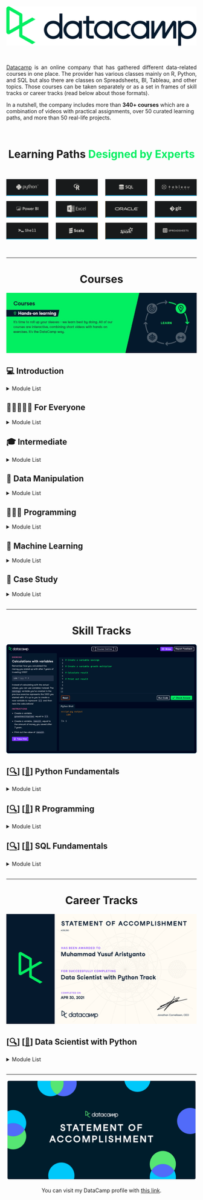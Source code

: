 <br />

<p align="center">
  <a href='https://www.datacamp.com/'><img src="README/logo.png"></a>
</p>

<br />

<p align="justify">
  <a href="https://www.datacamp.com/">Datacamp</a> is an online company that has gathered different data-related courses in one place. The provider has various classes mainly on R, Python, and SQL but also there are classes on Spreadsheets, BI, Tableau, and other topics. Those courses can be taken separately or as a set in frames of skill tracks or career tracks (read below about those formats).
  
  In a nutshell, the company includes more than <strong>340+ courses</strong> which are a combination of videos with practical assignments, over 50 curated learning paths, and more than 50 real-life projects.
</p>

<br>

<h1 align='center'>Learning Paths <span style="color:#03ef62; font-weight: bold;">Designed by Experts<span></h1>

<br>

![](README/materi.png)

<br>

---

<h1 align="center">Courses</h1>

![](README/courses.jpg)

## 💻 Introduction

<details><summary>Module List</summary>

- [[📂](https://github.com/myarist/DataCamp/tree/main/Courses/Introductions/Introduction%20to%20Python)] [[🔍](https://learn.datacamp.com/courses/intro-to-python-for-data-science)] [[📃](https://www.datacamp.com/statement-of-accomplishment/course/9baefd4dba2ade2588e500c7aaa3633262f74532)] Introduction to Python

- [[❌]()] [[🔍](https://learn.datacamp.com/courses/free-introduction-to-r)] [[📃](https://www.datacamp.com/statement-of-accomplishment/course/b3e170ddd14ad89cc91ac28391ae621f29169098)] Introduction to R

- [[❌]()] [[🔍](https://learn.datacamp.com/courses/introduction-to-sql)] [[📃](https://www.datacamp.com/statement-of-accomplishment/course/5b4932f5eedb86884cf9869f2a0c95b32a147c8e)] Introduction to SQL

- [[📂](https://github.com/myarist/DataCamp/tree/main/Courses/Introductions/Introduction%20to%20Importing%20Data%20in%20Python)] [[🔍](https://learn.datacamp.com/courses/introduction-to-importing-data-in-python)] [[📃](https://www.datacamp.com/statement-of-accomplishment/course/67239a5a3d55a3e28e3db2584966b7522168c248)] Introduction to Importing Data in Python

- [[📂](https://github.com/myarist/DataCamp/tree/main/Courses/Introductions/Introduction%20to%20Importing%20Data%20in%20R)] [[🔍](https://learn.datacamp.com/courses/introduction-to-importing-data-in-r)] [[📃](https://www.datacamp.com/statement-of-accomplishment/course/bb0693e9352137cb46d90d3fd1677f27b9edcf85)] Introduction to Importing Data in R

- [[📂](https://github.com/myarist/DataCamp/tree/main/Courses/Introductions/Introduction%20to%20Data%20Visualization%20with%20Matplotlib)] [[🔍](https://learn.datacamp.com/courses/introduction-to-data-visualization-with-matplotlib)] [[📃](https://www.datacamp.com/statement-of-accomplishment/course/cce6600ef5503287eed58c8440827134562991e6)] Introduction to Data Visualization with Matplotlib

- [[📂](https://github.com/myarist/DataCamp/tree/main/Courses/Introductions/Introduction%20to%20Data%20Visualization%20with%20Seaborn)] [[🔍](https://learn.datacamp.com/courses/introduction-to-data-visualization-with-seaborn)] [[📃](https://www.datacamp.com/statement-of-accomplishment/course/15b751df00a3d5035ef11081b8ffeb40d5f205d4)] Introduction to Data Visualization with Seaborn

- [[📂](https://github.com/myarist/DataCamp/tree/main/Courses/Introductions/Introduction%20to%20Data%20Science%20in%20Python)] [[🔍](https://learn.datacamp.com/courses/introduction-to-data-science-in-python)] [[📃](https://www.datacamp.com/statement-of-accomplishment/course/736bbc73bf0d45662915521f4d0d913c940c48a1)] Introduction to Data Science in Python

</details>

## 👩🏻‍🤝‍👩🏻 For Everyone

<details><summary>Module List</summary>

- [[📂](https://github.com/myarist/DataCamp/tree/main/Courses/For%20Everyone/Data%20Visualization%20for%20Everyone)] [[🔍](https://learn.datacamp.com/courses/data-visualization-for-everyone)] [[📃](https://www.datacamp.com/statement-of-accomplishment/course/dcb23a83c0e6431a8dd2db5aaf58543953382c5b)] Data Visualization for Everyone

- [[❌]()] [[🔍](https://learn.datacamp.com/courses/data-science-for-everyone)] [[📃](https://www.datacamp.com/statement-of-accomplishment/course/67f7c3b6e3470cc8b5358c51be6f8db0871d79d3)] Data Science for Everyone

- [[📂](https://github.com/myarist/DataCamp/tree/main/Courses/For%20Everyone/Machine%20Learning%20for%20Everyone)] [[🔍](https://learn.datacamp.com/courses/machine-learning-for-everyone)] [[📃](https://www.datacamp.com/statement-of-accomplishment/course/59b790b07c5ed69ed0c2dbcce693701520c323f1)] Machine Learning for Everyone

- [[❌]()] [[🔍](https://learn.datacamp.com/courses/data-engineering-for-everyone)] [[📃](https://www.datacamp.com/statement-of-accomplishment/course/d5a7bff6a29b5e8d7cc9bc524cafbcf99c8045ba)] Data Engineering for Everyone

- [[❌]()] [[🔍](https://learn.datacamp.com/courses/cloud-computing-for-everyone)] [[📃](https://www.datacamp.com/statement-of-accomplishment/course/edee2f7f1465cff34bb80650a0a0cfc12c4b95ae)] Cloud Computing for Everyone

- [[❌]()] [[🔍](https://learn.datacamp.com/courses/data-science-for-business)] [[📃](https://www.datacamp.com/statement-of-accomplishment/course/85d87e7ba220cb64a93bd5886b6896b16fd96c04)] Data Science for Business

- [[❌]()] [[🔍](https://learn.datacamp.com/courses/machine-learning-for-business)] [[📃](https://www.datacamp.com/statement-of-accomplishment/course/d65de511e81ee1c284e63f077445ead7a039f75d)] Machine Learning for Business

</details>

## 🎓 Intermediate

<details><summary>Module List</summary>

- [[📂](https://github.com/myarist/DataCamp/tree/main/Courses/Intermediate/Intermediate%20Python)] [[🔍](https://learn.datacamp.com/courses/intermediate-python)] [[📃](https://www.datacamp.com/statement-of-accomplishment/course/3d2adb5262e4665367fac9227122d5ac4e2a306b)] Intermediate Python

- [[📂](https://github.com/myarist/DataCamp/tree/main/Courses/Intermediate/Intermediate%20R)] [[🔍](https://learn.datacamp.com/courses/intermediate-r)] [[📃](https://www.datacamp.com/statement-of-accomplishment/course/08f049094b84bc2e36a45c536ef4a23e0d584624)] Intermediate R

- [[❌]()] [[🔍](https://learn.datacamp.com/courses/intermediate-sql)] [[📃](https://www.datacamp.com/statement-of-accomplishment/course/f3630fad79de9260409ef775d3a6ee9b60cbdad5)] Intermediate SQL

- [[📂](https://github.com/myarist/DataCamp/tree/main/Courses/Intermediate/Intermediate%20Importing%20Data%20in%20Python)] [[🔍](https://learn.datacamp.com/courses/intermediate-importing-data-in-python)] [[📃](https://www.datacamp.com/statement-of-accomplishment/course/2da76124fe1af717f8c61a5409730c1ce14925a6)] Intermediate Importing Data in Python

- [[📂](https://github.com/myarist/DataCamp/tree/main/Courses/Intermediate/Intermediate%20Data%20Visualization%20with%20Seaborn)] [[🔍](https://learn.datacamp.com/courses/intermediate-data-visualization-with-seaborn)] [[📃](https://www.datacamp.com/statement-of-accomplishment/course/4b1844d24c4a74875885306e0799b2f9659a48c5)] Intermediate Data Visualization with Seaborn

</details>

## 🔢 Data Manipulation

<details><summary>Module List</summary>

- [[❌]()] [[🔍](https://learn.datacamp.com/courses/joining-data-in-postgresql)] [[📃](https://www.datacamp.com/statement-of-accomplishment/course/bd5e6bcd7d649e91a7842a9bef063421641c3629)] Joining Data in SQL

- [[❌]()] [[🔍](https://learn.datacamp.com/courses/functions-for-manipulating-data-in-postgresql)] [[📃](https://www.datacamp.com/statement-of-accomplishment/course/81fa7ca1ed26f5af5cb589226f3901f2572f6da6)] Functions for Manipulating Data in PostgreSQL

- [[📂](https://github.com/myarist/DataCamp/tree/main/Courses/Data%20Manipulation/Data%20Manipulation%20with%20pandas)] [[🔍](https://learn.datacamp.com/courses/data-manipulation-with-pandas)] [[📃](https://www.datacamp.com/statement-of-accomplishment/course/c52a284ed2aada3b90fc7749d21ad96c4ac2a976)] Data Manipulation with pandas

- [[📂](https://github.com/myarist/DataCamp/tree/main/Courses/Data%20Manipulation/Joining%20Data%20with%20pandas)] [[🔍](https://learn.datacamp.com/courses/joining-data-with-pandas)] [[📃](https://www.datacamp.com/statement-of-accomplishment/course/c37ac922e165db568c03bd75ef95cba572ccd7d0)] Joining Data with pandas

- [[📂](https://github.com/myarist/DataCamp/tree/main/Courses/Data%20Manipulation/Cleaning%20Data%20in%20Python)] [[🔍](https://learn.datacamp.com/courses/cleaning-data-in-python)] [[📃](https://www.datacamp.com/statement-of-accomplishment/course/6065b170a0e9855198d3efc195018db1c44f74f0)] Cleaning Data in Python

- [[📂](https://github.com/myarist/DataCamp/tree/main/Courses/Data%20Manipulation/Exploratory%20Data%20Analysis%20in%20Python)] [[🔍](https://learn.datacamp.com/courses/exploratory-data-analysis-in-python)] [[📃](https://www.datacamp.com/statement-of-accomplishment/course/82f019022151963bbf412aebb08f89ccc4f713b1)] Exploratory Data Analysis in Python

- [[📂](https://github.com/myarist/DataCamp/tree/main/Courses/Data%20Manipulation/Working%20with%20Dates%20and%20Times%20in%20Python)] [[🔍](https://learn.datacamp.com/courses/working-with-dates-and-times-in-python)] [[📃](https://www.datacamp.com/statement-of-accomplishment/course/d292c917ceb95b71d00260fa972cd5848804c485)] Working with Dates and Times in Python

</details>

## 👨🏻‍💻 Programming

<details><summary>Module List</summary>

- [[📂](https://github.com/myarist/DataCamp/tree/main/Courses/Programming/Writing%20Functions%20in%20Python)] [[🔍](https://learn.datacamp.com/courses/writing-functions-in-python)] [[📃](https://www.datacamp.com/statement-of-accomplishment/course/9be020b98c3c05c1e5d5bfcf6ac84fdad6ffe3f7)] Writing Functions in Python

- [[📂](https://github.com/myarist/DataCamp/tree/main/Courses/Programming/Python%20Data%20Science%20Toolbox%20(Part%201))] [[🔍](https://learn.datacamp.com/courses/python-data-science-toolbox-part-1)] [[📃](https://www.datacamp.com/statement-of-accomplishment/course/603203011c8c1aa4f9c451fcaea7e9c09b2a4196)] Python Data Science Toolbox (Part 1)

- [[📂](https://github.com/myarist/DataCamp/tree/main/Courses/Programming/Python%20Data%20Science%20Toolbox%20(Part%202))] [[🔍](https://learn.datacamp.com/courses/python-data-science-toolbox-part-2)] [[📃](https://www.datacamp.com/statement-of-accomplishment/course/159895c3f2ac1e25c32d0800f6c14eda4c8bdcf1)] Python Data Science Toolbox (Part 2)

- [[📂](https://github.com/myarist/DataCamp/tree/main/Courses/Programming/Statistical%20Thinking%20in%20Python%20(Part%201))] [[🔍](https://learn.datacamp.com/courses/statistical-thinking-in-python-part-1)] [[📃](https://www.datacamp.com/statement-of-accomplishment/course/fbebdc958fb7ecf17493fc3260f69aeae25767ee)] Statistical Thinking in Python (Part 1)

- [[📂](https://github.com/myarist/DataCamp/tree/main/Courses/Programming/Statistical%20Thinking%20in%20Python%20(Part%202))] [[🔍](https://learn.datacamp.com/courses/statistical-thinking-in-python-part-2)] [[📃](https://www.datacamp.com/statement-of-accomplishment/course/faeebfbfe98ae64a6bfe2cd8ada2ec3a764b62f3)] Statistical Thinking in Python (Part 2)

- [[📂](https://github.com/myarist/DataCamp/tree/main/Courses/Programming/Parallel%20Programming%20in%20R)] [[🔍](https://learn.datacamp.com/courses/parallel-programming-in-r)] [[📃](https://www.datacamp.com/statement-of-accomplishment/course/3a4684c52b8d3a99a4bf6db7d60e2a46a2ccdf58)] Parallel Programming in R

- [[📂](https://github.com/myarist/DataCamp/tree/main/Courses/Programming/Writing%20Efficient%20R%20Code)] [[🔍](https://learn.datacamp.com/courses/writing-efficient-r-code)] [[📃](https://www.datacamp.com/statement-of-accomplishment/course/020187a228a9ea4098ff7bf748c9fbdab54c98e3)] Writing Efficient R Code

- [[❌]()] [[🔍](https://learn.datacamp.com/courses/postgresql-summary-stats-and-window-functions)] [[📃](https://www.datacamp.com/statement-of-accomplishment/course/6cfefc569d57349e1cf672070c7ece2b8278ded9)] PostgreSQL Summary Stats and Window Functions

</details>

## 🧠 Machine Learning

<details><summary>Module List</summary>

- [[📂](https://github.com/myarist/DataCamp/tree/main/Courses/Machine%20Learning/Supervised%20Learning%20with%20scikit-learn)] [[🔍](https://learn.datacamp.com/courses/supervised-learning-with-scikit-learn)] [[📃](https://www.datacamp.com/statement-of-accomplishment/course/43e197af4aeb51f401604a42fc085241cb507076)] Supervised Learning with scikit-learn

- [[📂](https://github.com/myarist/DataCamp/tree/main/Courses/Machine%20Learning/Unsupervised%20Learning%20in%20Python)] [[🔍](https://learn.datacamp.com/courses/unsupervised-learning-in-python)] [[📃](https://www.datacamp.com/statement-of-accomplishment/course/e9c2d34da412a47d836338abdf645574f98d70eb)] Unsupervised Learning in Python

- [[📂](https://github.com/myarist/DataCamp/tree/main/Courses/Machine%20Learning/Machine%20Learning%20with%20Tree-Based%20Models%20in%20Python)] [[🔍](https://learn.datacamp.com/courses/machine-learning-with-tree-based-models-in-python)] [[📃](https://www.datacamp.com/statement-of-accomplishment/course/ccaf89a213ba07fc2b00899c4c9f00d62f2891a3)] Machine Learning with Tree-Based Models in Python

- [[📂](https://github.com/myarist/DataCamp/tree/main/Courses/Machine%20Learning/Cluster%20Analysis%20in%20Python)] [[🔍](https://learn.datacamp.com/courses/cluster-analysis-in-python)] [[📃](https://www.datacamp.com/statement-of-accomplishment/course/4df20ce2527c6d6f2e501637ece8a1c728c073ef)] Cluster Analysis in Python

</details>

## 📝 Case Study

<details><summary>Module List</summary>

- [[📂](https://github.com/myarist/DataCamp/tree/main/Courses/Case%20Study/Analyzing%20Police%20Activity%20with%20pandas)] [[🔍](https://learn.datacamp.com/courses/analyzing-police-activity-with-pandas)] [[📃](https://www.datacamp.com/statement-of-accomplishment/course/a6a74c818b453bc37887b0209ecd21db81bf91b8)] Analyzing Police Activity with pandas

- [[📂](https://github.com/myarist/DataCamp/tree/main/Courses/Case%20Study/Case%20Study%20School%20Budgeting%20with%20Machine%20Learning%20in%20Python)] [[🔍](https://learn.datacamp.com/courses/case-study-school-budgeting-with-machine-learning-in-python)] [[📃](https://www.datacamp.com/statement-of-accomplishment/course/5d6d3b2e567c77e3a064cadc32c6b34a18a61116)] Case Study: School Budgeting with Machine Learning in Python

</details>

<br>

---

<h1 align="center">Skill Tracks</h1>

![](README/interface.png)

## [[🔍](https://learn.datacamp.com/skill-tracks/python-fundamentals?version=1)] [[📃](https://www.datacamp.com/statement-of-accomplishment/track/e5ef4a65961acda1f120cb217916ec6e8db7a1a4)] Python Fundamentals

<details><summary>Module List</summary>

- [[📂](https://github.com/myarist/DataCamp/tree/main/Courses/Introductions/Introduction%20to%20Python)] [[🔍](https://learn.datacamp.com/courses/intro-to-python-for-data-science)] [[📃](https://www.datacamp.com/statement-of-accomplishment/course/9baefd4dba2ade2588e500c7aaa3633262f74532)] Introduction to Python

- [[📂](https://github.com/myarist/DataCamp/tree/main/Courses/Intermediate/Intermediate%20Python)] [[🔍](https://learn.datacamp.com/courses/intermediate-python)] [[📃](https://www.datacamp.com/statement-of-accomplishment/course/3d2adb5262e4665367fac9227122d5ac4e2a306b)] Intermediate Python

- [[📂](https://github.com/myarist/DataCamp/tree/main/Courses/Programming/Python%20Data%20Science%20Toolbox%20(Part%201))] [[🔍](https://learn.datacamp.com/courses/python-data-science-toolbox-part-1)] [[📃](https://www.datacamp.com/statement-of-accomplishment/course/603203011c8c1aa4f9c451fcaea7e9c09b2a4196)] Python Data Science Toolbox (Part 1)

- [[📂](https://github.com/myarist/DataCamp/tree/main/Courses/Programming/Python%20Data%20Science%20Toolbox%20(Part%202))] [[🔍](https://learn.datacamp.com/courses/python-data-science-toolbox-part-2)] [[📃](https://www.datacamp.com/statement-of-accomplishment/course/159895c3f2ac1e25c32d0800f6c14eda4c8bdcf1)] Python Data Science Toolbox (Part 2)

</details>

## [[🔍](https://learn.datacamp.com/skill-tracks/r-programming?version=2)] [[📃](https://www.datacamp.com/statement-of-accomplishment/track/cfa899b3e069b6653bd65b8da5d5075301dac8cb)] R Programming

<details><summary>Module List</summary>

- [[❌]()] [[🔍](https://learn.datacamp.com/courses/free-introduction-to-r)] [[📃](https://www.datacamp.com/statement-of-accomplishment/course/b3e170ddd14ad89cc91ac28391ae621f29169098)] Introduction to R

- [[📂](https://github.com/myarist/DataCamp/tree/main/Courses/Intermediate/Intermediate%20R)] [[🔍](https://learn.datacamp.com/courses/intermediate-r)] [[📃](https://www.datacamp.com/statement-of-accomplishment/course/08f049094b84bc2e36a45c536ef4a23e0d584624)] Intermediate R

- [[📂](https://github.com/myarist/DataCamp/tree/main/Courses/Programming/Writing%20Efficient%20R%20Code)] [[🔍](https://learn.datacamp.com/courses/writing-efficient-r-code)] [[📃](https://www.datacamp.com/statement-of-accomplishment/course/020187a228a9ea4098ff7bf748c9fbdab54c98e3)] Writing Efficient R Code

- [[📂](https://github.com/myarist/DataCamp/tree/main/Courses/Programming/Parallel%20Programming%20in%20R)] [[🔍](https://learn.datacamp.com/courses/parallel-programming-in-r)] [[📃](https://www.datacamp.com/statement-of-accomplishment/course/3a4684c52b8d3a99a4bf6db7d60e2a46a2ccdf58)] Parallel Programming in R

</details>

## [[🔍](https://learn.datacamp.com/skill-tracks/sql-fundamentals?version=2)] [[📃](https://www.datacamp.com/statement-of-accomplishment/track/b6842c29e70f3917bcb882bb0c2d20767b45073e)] SQL Fundamentals

<details><summary>Module List</summary>

- [[❌]()] [[🔍](https://learn.datacamp.com/courses/introduction-to-sql)] [[📃](https://www.datacamp.com/statement-of-accomplishment/course/5b4932f5eedb86884cf9869f2a0c95b32a147c8e)] Introduction to SQL

- [[❌]()] [[🔍](https://learn.datacamp.com/courses/joining-data-in-postgresql)] [[📃](https://www.datacamp.com/statement-of-accomplishment/course/bd5e6bcd7d649e91a7842a9bef063421641c3629)] Joining Data in SQL

- [[❌]()] [[🔍](https://learn.datacamp.com/courses/intermediate-sql)] [[📃](https://www.datacamp.com/statement-of-accomplishment/course/f3630fad79de9260409ef775d3a6ee9b60cbdad5)] Intermediate SQL

- [[❌]()] [[🔍](https://learn.datacamp.com/courses/postgresql-summary-stats-and-window-functions)] [[📃](https://www.datacamp.com/statement-of-accomplishment/course/6cfefc569d57349e1cf672070c7ece2b8278ded9)] PostgreSQL Summary Stats and Window Functions

- [[❌]()] [[🔍](https://learn.datacamp.com/courses/functions-for-manipulating-data-in-postgresql)] [[📃](https://www.datacamp.com/statement-of-accomplishment/course/81fa7ca1ed26f5af5cb589226f3901f2572f6da6)] Functions for Manipulating Data in PostgreSQL

</details>

<br>

---

<h1 align="center">Career Tracks</h1>

![](README/career.png)

## [[🔍](https://learn.datacamp.com/career-tracks/data-scientist-with-python?version=5)] [[📃](https://www.datacamp.com/statement-of-accomplishment/track/12b063065c94b36cea812fe1bcca3be0faac0e9b)] Data Scientist with Python

<details><summary>Module List</summary>

- [[📂](https://github.com/myarist/DataCamp/tree/main/Courses/Introductions/Introduction%20to%20Python)] [[🔍](https://learn.datacamp.com/courses/intro-to-python-for-data-science)] [[📃](https://www.datacamp.com/statement-of-accomplishment/course/9baefd4dba2ade2588e500c7aaa3633262f74532)] Introduction to Python

- [[📂](https://github.com/myarist/DataCamp/tree/main/Courses/Intermediate/Intermediate%20Python)] [[🔍](https://learn.datacamp.com/courses/intermediate-python)] [[📃](https://www.datacamp.com/statement-of-accomplishment/course/3d2adb5262e4665367fac9227122d5ac4e2a306b)] Intermediate Python

- [[📂](https://github.com/myarist/DataCamp/tree/main/Courses/Data%20Manipulation/Data%20Manipulation%20with%20pandas)] [[🔍](https://learn.datacamp.com/courses/data-manipulation-with-pandas)] [[📃](https://www.datacamp.com/statement-of-accomplishment/course/c52a284ed2aada3b90fc7749d21ad96c4ac2a976)] Data Manipulation with pandas

- [[📂](https://github.com/myarist/DataCamp/tree/main/Courses/Data%20Manipulation/Joining%20Data%20with%20pandas)] [[🔍](https://learn.datacamp.com/courses/joining-data-with-pandas)] [[📃](https://www.datacamp.com/statement-of-accomplishment/course/c37ac922e165db568c03bd75ef95cba572ccd7d0)] Joining Data with pandas

- [[📂](https://github.com/myarist/DataCamp/tree/main/Courses/Introductions/Introduction%20to%20Data%20Visualization%20with%20Matplotlib)] [[🔍](https://learn.datacamp.com/courses/introduction-to-data-visualization-with-matplotlib)] [[📃](https://www.datacamp.com/statement-of-accomplishment/course/cce6600ef5503287eed58c8440827134562991e6)] Introduction to Data Visualization with Matplotlib

- [[📂](https://github.com/myarist/DataCamp/tree/main/Courses/Introductions/Introduction%20to%20Data%20Visualization%20with%20Seaborn)] [[🔍](https://learn.datacamp.com/courses/introduction-to-data-visualization-with-seaborn)] [[📃](https://www.datacamp.com/statement-of-accomplishment/course/15b751df00a3d5035ef11081b8ffeb40d5f205d4)] Introduction to Data Visualization with Seaborn

 - [[📂](https://github.com/myarist/DataCamp/tree/main/Courses/Programming/Python%20Data%20Science%20Toolbox%20(Part%201))] [[🔍](https://learn.datacamp.com/courses/python-data-science-toolbox-part-1)] [[📃](https://www.datacamp.com/statement-of-accomplishment/course/603203011c8c1aa4f9c451fcaea7e9c09b2a4196)] Python Data Science Toolbox (Part 1)

- [[📂](https://github.com/myarist/DataCamp/tree/main/Courses/Programming/Python%20Data%20Science%20Toolbox%20(Part%202))] [[🔍](https://learn.datacamp.com/courses/python-data-science-toolbox-part-2)] [[📃](https://www.datacamp.com/statement-of-accomplishment/course/159895c3f2ac1e25c32d0800f6c14eda4c8bdcf1)] Python Data Science Toolbox (Part 2)

- [[📂](https://github.com/myarist/DataCamp/tree/main/Courses/Intermediate/Intermediate%20Data%20Visualization%20with%20Seaborn)] [[🔍](https://learn.datacamp.com/courses/intermediate-data-visualization-with-seaborn)] [[📃](https://www.datacamp.com/statement-of-accomplishment/course/4b1844d24c4a74875885306e0799b2f9659a48c5)] Intermediate Data Visualization with Seaborn

- [[📂](https://github.com/myarist/DataCamp/tree/main/Courses/Introductions/Introduction%20to%20Importing%20Data%20in%20Python)] [[🔍](https://learn.datacamp.com/courses/introduction-to-importing-data-in-python)] [[📃](https://www.datacamp.com/statement-of-accomplishment/course/67239a5a3d55a3e28e3db2584966b7522168c248)] Introduction to Importing Data in Python

- [[📂](https://github.com/myarist/DataCamp/tree/main/Courses/Intermediate/Intermediate%20Importing%20Data%20in%20Python)] [[🔍](https://learn.datacamp.com/courses/intermediate-importing-data-in-python)] [[📃](https://www.datacamp.com/statement-of-accomplishment/course/2da76124fe1af717f8c61a5409730c1ce14925a6)] Intermediate Importing Data in Python

- [[📂](https://github.com/myarist/DataCamp/tree/main/Courses/Data%20Manipulation/Cleaning%20Data%20in%20Python)] [[🔍](https://learn.datacamp.com/courses/cleaning-data-in-python)] [[📃](https://www.datacamp.com/statement-of-accomplishment/course/6065b170a0e9855198d3efc195018db1c44f74f0)] Cleaning Data in Python

- [[📂](https://github.com/myarist/DataCamp/tree/main/Courses/Data%20Manipulation/Working%20with%20Dates%20and%20Times%20in%20Python)] [[🔍](https://learn.datacamp.com/courses/working-with-dates-and-times-in-python)] [[📃](https://www.datacamp.com/statement-of-accomplishment/course/d292c917ceb95b71d00260fa972cd5848804c485)] Working with Dates and Times in Python

- [[📂](https://github.com/myarist/DataCamp/tree/main/Courses/Programming/Writing%20Functions%20in%20Python)] [[🔍](https://learn.datacamp.com/courses/writing-functions-in-python)] [[📃](https://www.datacamp.com/statement-of-accomplishment/course/9be020b98c3c05c1e5d5bfcf6ac84fdad6ffe3f7)] Writing Functions in Python

- [[📂](https://github.com/myarist/DataCamp/tree/main/Courses/Data%20Manipulation/Exploratory%20Data%20Analysis%20in%20Python)] [[🔍](https://learn.datacamp.com/courses/exploratory-data-analysis-in-python)] [[📃](https://www.datacamp.com/statement-of-accomplishment/course/82f019022151963bbf412aebb08f89ccc4f713b1)] Exploratory Data Analysis in Python

- [[📂](https://github.com/myarist/DataCamp/tree/main/Courses/Case%20Study/Analyzing%20Police%20Activity%20with%20pandas)] [[🔍](https://learn.datacamp.com/courses/analyzing-police-activity-with-pandas)] [[📃](https://www.datacamp.com/statement-of-accomplishment/course/a6a74c818b453bc37887b0209ecd21db81bf91b8)] Analyzing Police Activity with pandas

- [[📂](https://github.com/myarist/DataCamp/tree/main/Courses/Programming/Statistical%20Thinking%20in%20Python%20(Part%201))] [[🔍](https://learn.datacamp.com/courses/statistical-thinking-in-python-part-1)] [[📃](https://www.datacamp.com/statement-of-accomplishment/course/fbebdc958fb7ecf17493fc3260f69aeae25767ee)] Statistical Thinking in Python (Part 1)

- [[📂](https://github.com/myarist/DataCamp/tree/main/Courses/Programming/Statistical%20Thinking%20in%20Python%20(Part%202))] [[🔍](https://learn.datacamp.com/courses/statistical-thinking-in-python-part-2)] [[📃](https://www.datacamp.com/statement-of-accomplishment/course/faeebfbfe98ae64a6bfe2cd8ada2ec3a764b62f3)] Statistical Thinking in Python (Part 2)

- [[📂](https://github.com/myarist/DataCamp/tree/main/Courses/Machine%20Learning/Supervised%20Learning%20with%20scikit-learn)] [[🔍](https://learn.datacamp.com/courses/supervised-learning-with-scikit-learn)] [[📃](https://www.datacamp.com/statement-of-accomplishment/course/43e197af4aeb51f401604a42fc085241cb507076)] Supervised Learning with scikit-learn

- [[📂](https://github.com/myarist/DataCamp/tree/main/Courses/Machine%20Learning/Unsupervised%20Learning%20in%20Python)] [[🔍](https://learn.datacamp.com/courses/unsupervised-learning-in-python)] [[📃](https://www.datacamp.com/statement-of-accomplishment/course/e9c2d34da412a47d836338abdf645574f98d70eb)] Unsupervised Learning in Python

- [[📂](https://github.com/myarist/DataCamp/tree/main/Courses/Machine%20Learning/Machine%20Learning%20with%20Tree-Based%20Models%20in%20Python)] [[🔍](https://learn.datacamp.com/courses/machine-learning-with-tree-based-models-in-python)] [[📃](https://www.datacamp.com/statement-of-accomplishment/course/ccaf89a213ba07fc2b00899c4c9f00d62f2891a3)] Machine Learning with Tree-Based Models in Python

- [[📂](https://github.com/myarist/DataCamp/tree/main/Courses/Case%20Study/Case%20Study%20School%20Budgeting%20with%20Machine%20Learning%20in%20Python)] [[🔍](https://learn.datacamp.com/courses/case-study-school-budgeting-with-machine-learning-in-python)] [[📃](https://www.datacamp.com/statement-of-accomplishment/course/5d6d3b2e567c77e3a064cadc32c6b34a18a61116)] Case Study: School Budgeting with Machine Learning in Python

- [[📂](https://github.com/myarist/DataCamp/tree/main/Courses/Machine%20Learning/Cluster%20Analysis%20in%20Python)] [[🔍](https://learn.datacamp.com/courses/cluster-analysis-in-python)] [[📃](https://www.datacamp.com/statement-of-accomplishment/course/4df20ce2527c6d6f2e501637ece8a1c728c073ef)] Cluster Analysis in Python

</details>

<br>

---

![](README/complete.png)

<p align="center">
  You can visit my DataCamp profile with <a href="https://www.datacamp.com/profile/myarist">this link</a>.
</p>